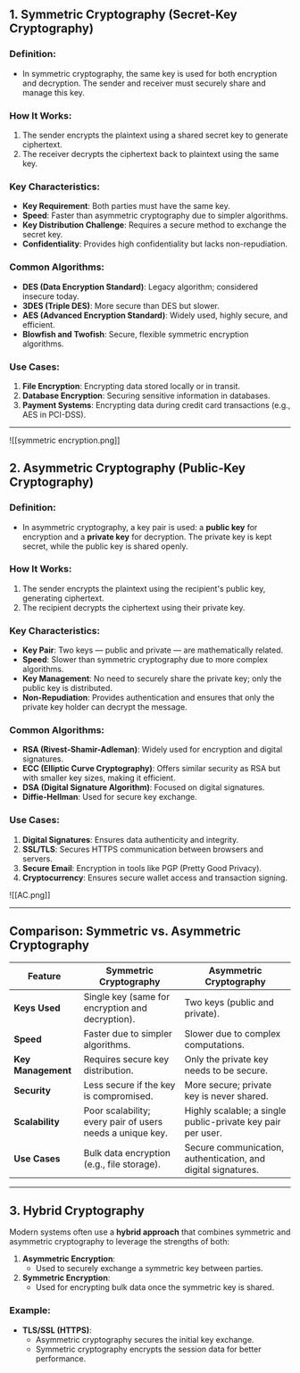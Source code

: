 ## **1. Symmetric Cryptography (Secret-Key Cryptography)**

### **Definition**:

- In symmetric cryptography, the same key is used for both encryption and decryption. The sender and receiver must securely share and manage this key.

### **How It Works**:

1. The sender encrypts the plaintext using a shared secret key to generate ciphertext.
2. The receiver decrypts the ciphertext back to plaintext using the same key.

### **Key Characteristics**:

- **Key Requirement**: Both parties must have the same key.
- **Speed**: Faster than asymmetric cryptography due to simpler algorithms.
- **Key Distribution Challenge**: Requires a secure method to exchange the secret key.
- **Confidentiality**: Provides high confidentiality but lacks non-repudiation.

### **Common Algorithms**:

- **DES (Data Encryption Standard)**: Legacy algorithm; considered insecure today.
- **3DES (Triple DES)**: More secure than DES but slower.
- **AES (Advanced Encryption Standard)**: Widely used, highly secure, and efficient.
- **Blowfish and Twofish**: Secure, flexible symmetric encryption algorithms.

### **Use Cases**:

1. **File Encryption**: Encrypting data stored locally or in transit.
2. **Database Encryption**: Securing sensitive information in databases.
3. **Payment Systems**: Encrypting data during credit card transactions (e.g., AES in PCI-DSS).

---


![[symmetric encryption.png]]
## **2. Asymmetric Cryptography (Public-Key Cryptography)**

### **Definition**:

- In asymmetric cryptography, a key pair is used: a **public key** for encryption and a **private key** for decryption. The private key is kept secret, while the public key is shared openly.

### **How It Works**:

1. The sender encrypts the plaintext using the recipient's public key, generating ciphertext.
2. The recipient decrypts the ciphertext using their private key.

### **Key Characteristics**:

- **Key Pair**: Two keys — public and private — are mathematically related.
- **Speed**: Slower than symmetric cryptography due to more complex algorithms.
- **Key Management**: No need to securely share the private key; only the public key is distributed.
- **Non-Repudiation**: Provides authentication and ensures that only the private key holder can decrypt the message.

### **Common Algorithms**:

- **RSA (Rivest-Shamir-Adleman)**: Widely used for encryption and digital signatures.
- **ECC (Elliptic Curve Cryptography)**: Offers similar security as RSA but with smaller key sizes, making it efficient.
- **DSA (Digital Signature Algorithm)**: Focused on digital signatures.
- **Diffie-Hellman**: Used for secure key exchange.

### **Use Cases**:

1. **Digital Signatures**: Ensures data authenticity and integrity.
2. **SSL/TLS**: Secures HTTPS communication between browsers and servers.
3. **Secure Email**: Encryption in tools like PGP (Pretty Good Privacy).
4. **Cryptocurrency**: Ensures secure wallet access and transaction signing.

![[AC.png]] 

---

## **Comparison: Symmetric vs. Asymmetric Cryptography**

|Feature|Symmetric Cryptography|Asymmetric Cryptography|
|---|---|---|
|**Keys Used**|Single key (same for encryption and decryption).|Two keys (public and private).|
|**Speed**|Faster due to simpler algorithms.|Slower due to complex computations.|
|**Key Management**|Requires secure key distribution.|Only the private key needs to be secure.|
|**Security**|Less secure if the key is compromised.|More secure; private key is never shared.|
|**Scalability**|Poor scalability; every pair of users needs a unique key.|Highly scalable; a single public-private key pair per user.|
|**Use Cases**|Bulk data encryption (e.g., file storage).|Secure communication, authentication, and digital signatures.|

---

## **3. Hybrid Cryptography**

Modern systems often use a **hybrid approach** that combines symmetric and asymmetric cryptography to leverage the strengths of both:

1. **Asymmetric Encryption**:
    - Used to securely exchange a symmetric key between parties.
2. **Symmetric Encryption**:
    - Used for encrypting bulk data once the symmetric key is shared.

### **Example**:

- **TLS/SSL (HTTPS)**:
    - Asymmetric cryptography secures the initial key exchange.
    - Symmetric cryptography encrypts the session data for better performance.